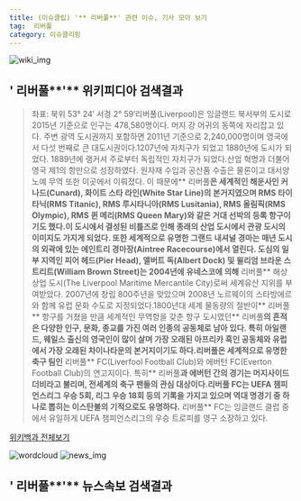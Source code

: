 ```yaml
---
title: (이슈클립) '** 리버풀**' 관련 이슈, 기사 모아 보기
tag:  리버풀
category: 이슈클리핑
---
```

![wiki_img](https://user-images.githubusercontent.com/42597476/44503234-41136a80-a6d0-11e8-9071-6fc6418eafe4.png)
## **'** 리버풀**'** 위키피디아 검색결과
>좌표: 북위 53° 24′ 서경 2° 59′리버풀(Liverpool)은 잉글랜드 북서부의 도시로 2015년 기준으로 인구는 478,580명이다. 머지 강 어귀의 동쪽에 자리잡고 있다. 주변 광역 도시권까지 포함하면 2011년 기준으로 2,240,000명이며 영국에서 다섯 번째로 큰 대도시권이다.1207년에 자치구가 되었고 1880년에 도시가 되었다. 1889년에 랭커셔 주로부터 독립적인 자치구가 되었다.산업 혁명과 더불어 영국 제1의 항만으로 성장하였다. 원자재 수입과 공산품 수출은 물론이고 대서양 노예 무역 또한 이곳에서 이뤄졌다. 이 때문에** 리버풀**은 세계적인 해운사인 커나드(Cunard), 화이트 스타 라인(White Star Line)의 본거지였으며 RMS 타이타닉(RMS Titanic), RMS 루시타니아(RMS Lusitania), RMS 올림픽(RMS Olympic), RMS 퀸 메리(RMS Queen Mary)와 같은 거대 선박의 등록 항구이기도 했다.이 도시에서 결성된 비틀즈로 인해 종래의 산업 도시에서 관광 도시의 이미지도 가지게 되었다. 또한 세계적으로 유명한 그랜드 내셔널 경마는 매년 도시의 외곽에 있는 에인트리 경마장(Aintree Racecourse)에서 열린다. 도심의 일부 지역인 피어 헤드(Pier Head), 앨버트 독(Albert Dock) 및 윌리엄 브라운 스트리트(William Brown Street)는 2004년에 유네스코에 의해** 리버풀** 해상 상업 도시(The Liverpool Maritime Mercantile City)로써 세계유산 지위를 부여받았다. 2007년에 창립 800주년을 맞았으며 2008년 노르웨이의 스타방에르와 함께 유럽 문화 수도로 지정되었다.1800년대 세계 물동량의 절반이** 리버풀** 항구를 거쳤을 만큼 세계적인 무역항을 갖춘 항구 도시였던** 리버풀**의 흔적은 다양한 인구, 문화, 종교를 가진 여러 인종의 공동체로 남아 있다. 특히 아일랜드, 웨일스 출신의 영국인이 많이 살며 가장 오래된 아프리카 흑인 공동체와 유럽에서 가장 오래된 차이나타운의 본거지이기도 하다.리버풀은 세계적으로 유명한 축구 팀인** 리버풀** FC(Liverfool Football Club)와 에버턴 FC(Everton Football Club)의 연고지이다. 특히** 리버풀**과 에버턴 간의 경기는 머지사이드 더비라고 불리며, 전세계의 축구 팬들의 관심 대상이다.리버풀 FC는 UEFA 챔피언스리그 우승 5회, 리그 우승 18회 등의 기록을 가지고 있으며 역대 명경기 중 하나로 뽑히는 이스탄불의 기적으로도 유명하다.** 리버풀** FC는 잉글랜드 클럽 중에서 유일하게 UEFA 챔피언스리그의 우승 트로피를 영구 소장하고 있다.

<a href="https://ko.wikipedia.org/wiki/ 리버풀" target="_blank">위키백과 전체보기</a>

![wordcloud](https://s3.ap-northeast-2.amazonaws.com/lyrics101-wordcloud/2018-09-30-1538239552.png)
![news_img](https://user-images.githubusercontent.com/42597476/44507050-1206f400-a6e4-11e8-8d98-7ffbfebb353f.png)
## **'** 리버풀**'** 뉴스속보 검색결과

